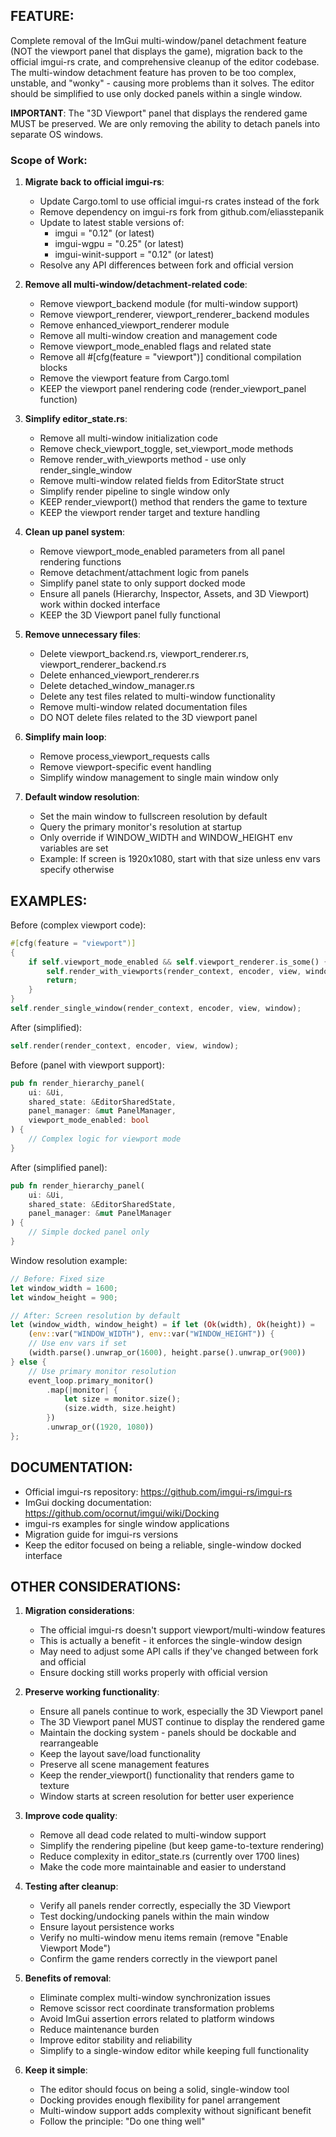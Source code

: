 ## FEATURE:

Complete removal of the ImGui multi-window/panel detachment feature (NOT the viewport panel that displays the game), migration back to the official imgui-rs crate, and comprehensive cleanup of the editor codebase. The multi-window detachment feature has proven to be too complex, unstable, and "wonky" - causing more problems than it solves. The editor should be simplified to use only docked panels within a single window.

**IMPORTANT**: The "3D Viewport" panel that displays the rendered game MUST be preserved. We are only removing the ability to detach panels into separate OS windows.

### Scope of Work:

1. **Migrate back to official imgui-rs**:
   - Update Cargo.toml to use official imgui-rs crates instead of the fork
   - Remove dependency on imgui-rs fork from github.com/eliasstepanik
   - Update to latest stable versions of:
     - imgui = "0.12" (or latest)
     - imgui-wgpu = "0.25" (or latest)
     - imgui-winit-support = "0.12" (or latest)
   - Resolve any API differences between fork and official version

2. **Remove all multi-window/detachment-related code**:
   - Remove viewport_backend module (for multi-window support)
   - Remove viewport_renderer, viewport_renderer_backend modules
   - Remove enhanced_viewport_renderer module
   - Remove all multi-window creation and management code
   - Remove viewport_mode_enabled flags and related state
   - Remove all #[cfg(feature = "viewport")] conditional compilation blocks
   - Remove the viewport feature from Cargo.toml
   - KEEP the viewport panel rendering code (render_viewport_panel function)

3. **Simplify editor_state.rs**:
   - Remove all multi-window initialization code
   - Remove check_viewport_toggle, set_viewport_mode methods
   - Remove render_with_viewports method - use only render_single_window
   - Remove multi-window related fields from EditorState struct
   - Simplify render pipeline to single window only
   - KEEP render_viewport() method that renders the game to texture
   - KEEP the viewport render target and texture handling

4. **Clean up panel system**:
   - Remove viewport_mode_enabled parameters from all panel rendering functions
   - Remove detachment/attachment logic from panels
   - Simplify panel state to only support docked mode
   - Ensure all panels (Hierarchy, Inspector, Assets, and 3D Viewport) work within docked interface
   - KEEP the 3D Viewport panel fully functional

5. **Remove unnecessary files**:
   - Delete viewport_backend.rs, viewport_renderer.rs, viewport_renderer_backend.rs
   - Delete enhanced_viewport_renderer.rs
   - Delete detached_window_manager.rs
   - Delete any test files related to multi-window functionality
   - Remove multi-window related documentation files
   - DO NOT delete files related to the 3D viewport panel

6. **Simplify main loop**:
   - Remove process_viewport_requests calls
   - Remove viewport-specific event handling
   - Simplify window management to single main window only

7. **Default window resolution**:
   - Set the main window to fullscreen resolution by default
   - Query the primary monitor's resolution at startup
   - Only override if WINDOW_WIDTH and WINDOW_HEIGHT env variables are set
   - Example: If screen is 1920x1080, start with that size unless env vars specify otherwise

## EXAMPLES:

Before (complex viewport code):
```rust
#[cfg(feature = "viewport")]
{
    if self.viewport_mode_enabled && self.viewport_renderer.is_some() {
        self.render_with_viewports(render_context, encoder, view, window, window_manager);
        return;
    }
}
self.render_single_window(render_context, encoder, view, window);
```

After (simplified):
```rust
self.render(render_context, encoder, view, window);
```

Before (panel with viewport support):
```rust
pub fn render_hierarchy_panel(
    ui: &Ui, 
    shared_state: &EditorSharedState, 
    panel_manager: &mut PanelManager,
    viewport_mode_enabled: bool
) {
    // Complex logic for viewport mode
}
```

After (simplified panel):
```rust
pub fn render_hierarchy_panel(
    ui: &Ui, 
    shared_state: &EditorSharedState, 
    panel_manager: &mut PanelManager
) {
    // Simple docked panel only
}
```

Window resolution example:
```rust
// Before: Fixed size
let window_width = 1600;
let window_height = 900;

// After: Screen resolution by default
let (window_width, window_height) = if let (Ok(width), Ok(height)) = 
    (env::var("WINDOW_WIDTH"), env::var("WINDOW_HEIGHT")) {
    // Use env vars if set
    (width.parse().unwrap_or(1600), height.parse().unwrap_or(900))
} else {
    // Use primary monitor resolution
    event_loop.primary_monitor()
        .map(|monitor| {
            let size = monitor.size();
            (size.width, size.height)
        })
        .unwrap_or((1920, 1080))
};
```

## DOCUMENTATION:

- Official imgui-rs repository: https://github.com/imgui-rs/imgui-rs
- ImGui docking documentation: https://github.com/ocornut/imgui/wiki/Docking
- imgui-rs examples for single window applications
- Migration guide for imgui-rs versions
- Keep the editor focused on being a reliable, single-window docked interface

## OTHER CONSIDERATIONS:

1. **Migration considerations**:
   - The official imgui-rs doesn't support viewport/multi-window features
   - This is actually a benefit - it enforces the single-window design
   - May need to adjust some API calls if they've changed between fork and official
   - Ensure docking still works properly with official version

2. **Preserve working functionality**:
   - Ensure all panels continue to work, especially the 3D Viewport panel
   - The 3D Viewport panel MUST continue to display the rendered game
   - Maintain the docking system - panels should be dockable and rearrangeable
   - Keep the layout save/load functionality
   - Preserve all scene management features
   - Keep the render_viewport() functionality that renders game to texture
   - Window starts at screen resolution for better user experience

3. **Improve code quality**:
   - Remove all dead code related to multi-window support
   - Simplify the rendering pipeline (but keep game-to-texture rendering)
   - Reduce complexity in editor_state.rs (currently over 1700 lines)
   - Make the code more maintainable and easier to understand

4. **Testing after cleanup**:
   - Verify all panels render correctly, especially the 3D Viewport
   - Test docking/undocking panels within the main window
   - Ensure layout persistence works
   - Verify no multi-window menu items remain (remove "Enable Viewport Mode")
   - Confirm the game renders correctly in the viewport panel

5. **Benefits of removal**:
   - Eliminate complex multi-window synchronization issues
   - Remove scissor rect coordinate transformation problems
   - Avoid ImGui assertion errors related to platform windows
   - Reduce maintenance burden
   - Improve editor stability and reliability
   - Simplify to a single-window editor while keeping full functionality

6. **Keep it simple**:
   - The editor should focus on being a solid, single-window tool
   - Docking provides enough flexibility for panel arrangement
   - Multi-window support adds complexity without significant benefit
   - Follow the principle: "Do one thing well"